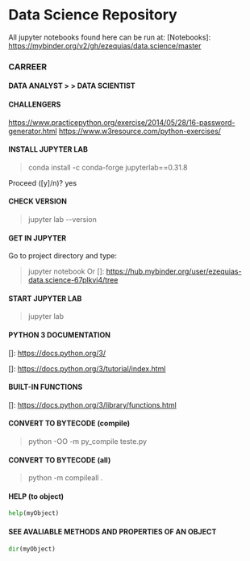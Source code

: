 # Data Science Repository

All jupyter notebooks found here can be run at: 
[Notebooks]: https://mybinder.org/v2/gh/ezequias/data.science/master

### CARREER
#### DATA ANALYST > > DATA SCIENTIST

#### CHALLENGERS
https://www.practicepython.org/exercise/2014/05/28/16-password-generator.html
https://www.w3resource.com/python-exercises/

#### INSTALL JUPYTER LAB
> conda install -c conda-forge jupyterlab==0.31.8

Proceed ([y]/n)? yes

#### CHECK VERSION
> jupyter lab --version

#### GET IN JUPYTER
Go to project directory and type:
> jupyter notebook
> Or
[]: https://hub.mybinder.org/user/ezequias-data.science-67plkvi4/tree

#### START JUPYTER LAB
> jupyter lab

#### PYTHON 3 DOCUMENTATION

[]: https://docs.python.org/3/

[]: https://docs.python.org/3/tutorial/index.html

#### BUILT-IN FUNCTIONS

[]: https://docs.python.org/3/library/functions.html

#### CONVERT TO BYTECODE (compile)
> python -OO -m py_compile teste.py

#### CONVERT TO BYTECODE (all)
> python -m compileall .
> 

#### HELP (to object)
```python
help(myObject)
```
#### SEE AVALIABLE METHODS AND PROPERTIES OF AN OBJECT

```python
dir(myObject)
```
